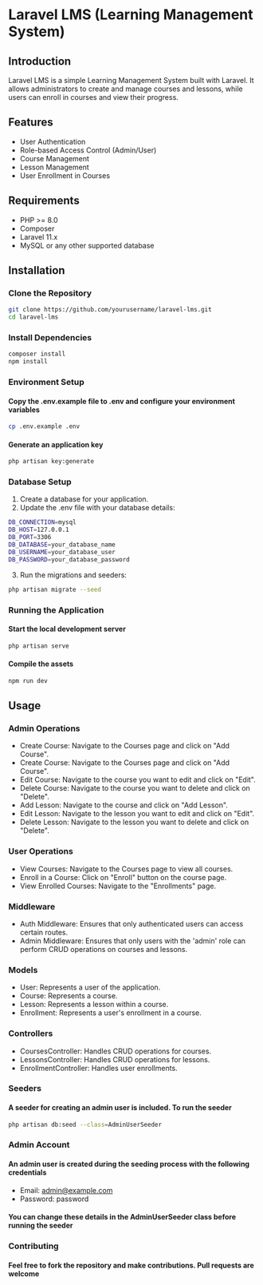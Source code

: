 # Laravel LMS (Learning Management System)

## Introduction

Laravel LMS is a simple Learning Management System built with Laravel. It allows administrators to create and manage courses and lessons, while users can enroll in courses and view their progress.

## Features

- User Authentication
- Role-based Access Control (Admin/User)
- Course Management
- Lesson Management
- User Enrollment in Courses

## Requirements

- PHP >= 8.0
- Composer
- Laravel 11.x
- MySQL or any other supported database

## Installation

### Clone the Repository

```bash
git clone https://github.com/yourusername/laravel-lms.git
cd laravel-lms
```

### Install Dependencies

```bash
composer install
npm install
```

### Environment Setup

#### Copy the .env.example file to .env and configure your environment variables

```bash
cp .env.example .env
```

#### Generate an application key

```bash
php artisan key:generate
```

### Database Setup

 1. Create a database for your application.
 2. Update the .env file with your database details:

```bash
DB_CONNECTION=mysql
DB_HOST=127.0.0.1
DB_PORT=3306
DB_DATABASE=your_database_name
DB_USERNAME=your_database_user
DB_PASSWORD=your_database_password
```

3. Run the migrations and seeders:

```bash
php artisan migrate --seed
```

### Running the Application

#### Start the local development server

```bash
php artisan serve
```

#### Compile the assets

```bash
npm run dev
```

## Usage

### Admin Operations

- Create Course: Navigate to the Courses page and click on "Add Course".
- Create Course: Navigate to the Courses page and click on "Add Course".
- Edit Course: Navigate to the course you want to edit and click on "Edit".
- Delete Course: Navigate to the course you want to delete and click on "Delete".
- Add Lesson: Navigate to the course and click on "Add Lesson".
- Edit Lesson: Navigate to the lesson you want to edit and click on "Edit".
- Delete Lesson: Navigate to the lesson you want to delete and click on "Delete".

### User Operations

- View Courses: Navigate to the Courses page to view all courses.
- Enroll in a Course: Click on "Enroll" button on the course page.
- View Enrolled Courses: Navigate to the "Enrollments" page.

### Middleware

- Auth Middleware: Ensures that only authenticated users can access certain routes.
- Admin Middleware: Ensures that only users with the 'admin' role can perform CRUD operations on courses and lessons.

### Models

- User: Represents a user of the application.
- Course: Represents a course.
- Lesson: Represents a lesson within a course.
- Enrollment: Represents a user's enrollment in a course.

### Controllers

- CoursesController: Handles CRUD operations for courses.
- LessonsController: Handles CRUD operations for lessons.
- EnrollmentController: Handles user enrollments.

### Seeders

#### A seeder for creating an admin user is included. To run the seeder

```bash
php artisan db:seed --class=AdminUserSeeder
```

### Admin Account

#### An admin user is created during the seeding process with the following credentials

- Email: <admin@example.com>
- Password: password

#### You can change these details in the AdminUserSeeder class before running the seeder

### Contributing

#### Feel free to fork the repository and make contributions. Pull requests are welcome

